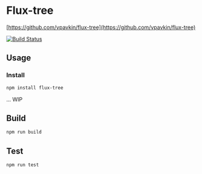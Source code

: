 # Flux-tree
[https://github.com/vpavkin/flux-tree](https://github.com/vpavkin/flux-tree)

[![Build Status](https://travis-ci.org/vpavkin/flux-tree.svg)](https://travis-ci.org/vpavkin/flux-tree)

## Usage
### Install
```bash
npm install flux-tree
```
... WIP

## Build
```bash
npm run build
```

## Test
```bash
npm run test
```

